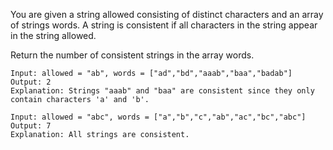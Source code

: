 You are given a string allowed consisting of distinct characters and an array of strings words. A string is consistent if all characters in the string appear in the string allowed.

Return the number of consistent strings in the array words.


``` 
Input: allowed = "ab", words = ["ad","bd","aaab","baa","badab"]
Output: 2
Explanation: Strings "aaab" and "baa" are consistent since they only contain characters 'a' and 'b'.
```

``` 
Input: allowed = "abc", words = ["a","b","c","ab","ac","bc","abc"]
Output: 7
Explanation: All strings are consistent.
```
